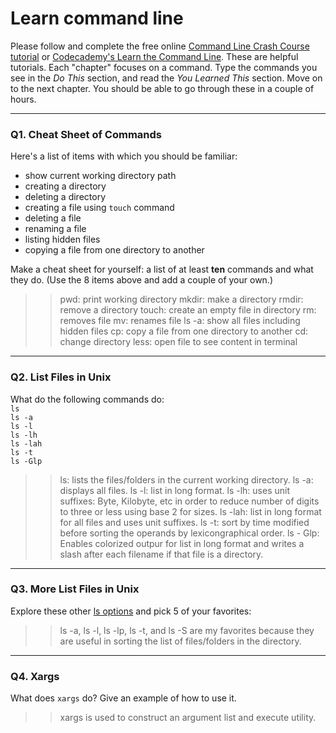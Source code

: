 # Learn command line

Please follow and complete the free online [Command Line Crash Course
tutorial](https://web.archive.org/web/20160708171659/http://cli.learncodethehardway.org/book/) or [Codecademy's Learn the Command Line](https://www.codecademy.com/learn/learn-the-command-line). These are helpful tutorials. Each "chapter" focuses on a command. Type the commands you see in the _Do This_ section, and read the _You Learned This_ section. Move on to the next chapter. You should be able to go through these in a couple of hours.

---

### Q1.  Cheat Sheet of Commands  

Here's a list of items with which you should be familiar:  
* show current working directory path
* creating a directory
* deleting a directory
* creating a file using `touch` command
* deleting a file
* renaming a file
* listing hidden files
* copying a file from one directory to another

Make a cheat sheet for yourself: a list of at least **ten** commands and what they do.  (Use the 8 items above and add a couple of your own.)  

> > pwd: print working directory
> > mkdir: make a directory
> > rmdir: remove a directory
> > touch: create an empty file in directory
> > rm: removes file
> > mv: renames file
> > ls -a: show all files including hidden files
> > cp: copy a file from one directory to another
> > cd: change directory
> > less: open file to see content in terminal

---

### Q2.  List Files in Unix   

What do the following commands do:  
`ls`  
`ls -a`  
`ls -l`  
`ls -lh`  
`ls -lah`  
`ls -t`  
`ls -Glp`  

> > ls: lists the files/folders in the current working directory.  ls -a: displays all files.  ls -l: list in long format.  ls -lh: uses unit suffixes: Byte, Kilobyte, etc in order to reduce number of digits to three or less using base 2 for sizes.  ls -lah: list in long format for all files and uses unit suffixes.  ls -t: sort by time modified before sorting the operands by lexicongraphical order.  ls - Glp: Enables colorized outpur for list in long format and writes a slash after each filename if that file is a directory.

---

### Q3.  More List Files in Unix  

Explore these other [ls options](http://www.techonthenet.com/unix/basic/ls.php) and pick 5 of your favorites:

> > ls -a, ls -l, ls -lp, ls -t, and ls -S are my favorites because they are useful in sorting the list of files/folders in the directory.

---

### Q4.  Xargs   

What does `xargs` do? Give an example of how to use it.

> > xargs is used to construct an argument list and execute utility.  

 

